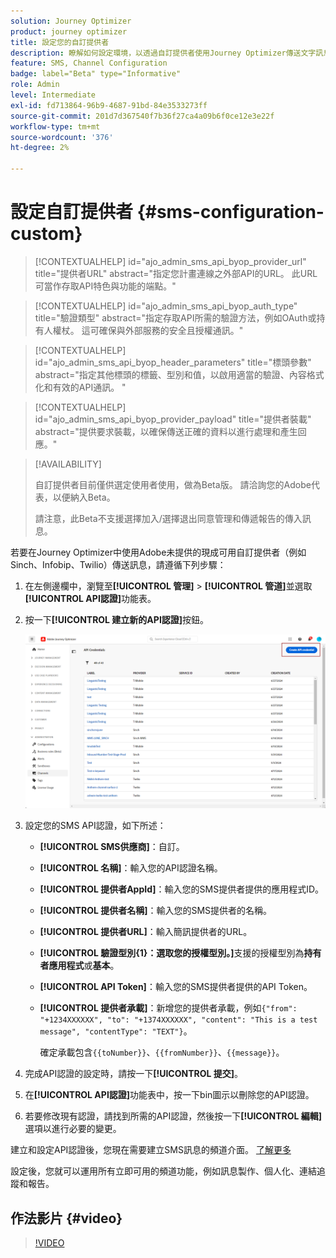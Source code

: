 ```yaml
---
solution: Journey Optimizer
product: journey optimizer
title: 設定您的自訂提供者
description: 瞭解如何設定環境，以透過自訂提供者使用Journey Optimizer傳送文字訊息
feature: SMS, Channel Configuration
badge: label="Beta" type="Informative"
role: Admin
level: Intermediate
exl-id: fd713864-96b9-4687-91bd-84e3533273ff
source-git-commit: 201d7d367540f7b36f27ca4a09b6f0ce12e3e22f
workflow-type: tm+mt
source-wordcount: '376'
ht-degree: 2%

---
```


# 設定自訂提供者 {#sms-configuration-custom}

>[!CONTEXTUALHELP]
>id="ajo_admin_sms_api_byop_provider_url"
>title="提供者URL"
>abstract="指定您計畫連線之外部API的URL。 此URL可當作存取API特色與功能的端點。"

>[!CONTEXTUALHELP]
>id="ajo_admin_sms_api_byop_auth_type"
>title="驗證類型"
>abstract="指定存取API所需的驗證方法，例如OAuth或持有人權杖。 這可確保與外部服務的安全且授權通訊。"

>[!CONTEXTUALHELP]
>id="ajo_admin_sms_api_byop_header_parameters"
>title="標頭參數"
>abstract="指定其他標頭的標籤、型別和值，以啟用適當的驗證、內容格式化和有效的API通訊。 "

>[!CONTEXTUALHELP]
>id="ajo_admin_sms_api_byop_provider_payload"
>title="提供者裝載"
>abstract="提供要求裝載，以確保傳送正確的資料以進行處理和產生回應。"

>[!AVAILABILITY]
>
>自訂提供者目前僅供選定使用者使用，做為Beta版。 請洽詢您的Adobe代表，以便納入Beta。
>
>請注意，此Beta不支援選擇加入/選擇退出同意管理和傳遞報告的傳入訊息。

若要在Journey Optimizer中使用Adobe未提供的現成可用自訂提供者（例如Sinch、Infobip、Twilio）傳送訊息，請遵循下列步驟：

1. 在左側邊欄中，瀏覽至&#x200B;**[!UICONTROL 管理]** > **[!UICONTROL 管道]**&#x200B;並選取&#x200B;**[!UICONTROL API認證]**&#x200B;功能表。

1. 按一下&#x200B;**[!UICONTROL 建立新的API認證]**&#x200B;按鈕。

   ![](assets/sms_byo_1.png)

1. 設定您的SMS API認證，如下所述：

   * **[!UICONTROL SMS供應商]**：自訂。

   * **[!UICONTROL 名稱]**：輸入您的API認證名稱。

   * **[!UICONTROL 提供者AppId]**：輸入您的SMS提供者提供的應用程式ID。

   * **[!UICONTROL 提供者名稱]**：輸入您的SMS提供者的名稱。

   * **[!UICONTROL 提供者URL]**：輸入簡訊提供者的URL。

   * **[!UICONTROL 驗證型別{&#x200B;1}：選取您的授權型別。]**&#x200B;支援的授權型別為&#x200B;**持有者應用程式**&#x200B;或&#x200B;**基本**。

   * **[!UICONTROL API Token]**：輸入您的SMS提供者提供的API Token。

   * **[!UICONTROL 提供者承載]**：新增您的提供者承載，例如`{"from": "+1234XXXXXX", "to": "+1374XXXXXX", "content": "This is a test message", "contentType": "TEXT"}`。

     確定承載包含`{{toNumber}}`、`{{fromNumber}}`、`{{message}}`。

1. 完成API認證的設定時，請按一下&#x200B;**[!UICONTROL 提交]**。

1. 在&#x200B;**[!UICONTROL API認證]**&#x200B;功能表中，按一下bin圖示以刪除您的API認證。

1. 若要修改現有認證，請找到所需的API認證，然後按一下&#x200B;**[!UICONTROL 編輯]**&#x200B;選項以進行必要的變更。

建立和設定API認證後，您現在需要建立SMS訊息的頻道介面。 [了解更多](sms-configuration-surface.md)

設定後，您就可以運用所有立即可用的頻道功能，例如訊息製作、個人化、連結追蹤和報告。

## 作法影片 {#video}

>[!VIDEO](https://video.tv.adobe.com/v/3431625)
